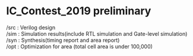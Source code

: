 # IC_Contest_2019 preliminary 
/src : Verilog design  
/sim : Simulation results(include RTL simulation and Gate-level simulation)  
/syn : Synthesis(timing report and area report)  
/opt : Optimization for area (total cell area is under 100,000)
